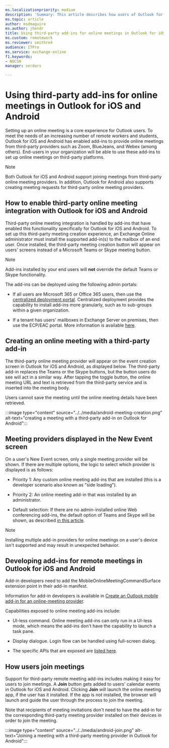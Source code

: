```yaml
---
ms.localizationpriority: medium
description: 'Summary: This article describes how users of Outlook for iOS and Android can use third-party add-ins for online meetings'
ms.topic: article
author: msdmaguire
ms.author: jhendr
title: Using third-party add-ins for online meetings in Outlook for iOS and Android
ms.custom: remotework 
ms.reviewer: smithre4
audience: ITPro
ms.service: exchange-online
f1.keywords:
- NOCSH
manager: serdars

---
```


# Using third-party add-ins for online meetings in Outlook for iOS and Android
 
Setting up an online meeting is a core experience for Outlook users. To meet the needs of an increasing number of remote workers and students, Outlook for iOS and Android has enabled add-ins to provide online meetings from third-party providers such as Zoom, BlueJeans, and Webex (among others). End-users in your organization will be able to use these add-ins to set up online meetings on third-party platforms.

> [!NOTE]
> Both Outlook for iOS and Android support joining meetings from third-party online meeting providers. In addition, Outlook for Android also supports creating meeting requests for third-party online meeting providers.

## How to enable third-party online meeting integration with Outlook for iOS and Android

Third-party online meeting integration is handled by add-ins that have enabled this functionality specifically for Outlook for iOS and Android. To set up this third-party meeting creation experience, an Exchange Online administrator must install the supported add-in(s) to the mailbox of an end user. Once installed, the third-party meeting creation button will appear on users' screens instead of a Microsoft Teams or Skype meeting button.

> [!NOTE]
> Add-ins installed by your end users will **not** override the default Teams or Skype functionality.

The add-ins can be deployed using the following admin portals:

- If all users are Microsoft 365 or Office 365 users, then use the [centralized deployment portal](/office/dev/add-ins/publish/centralized-deployment). Centralized deployment provides the capability to install add-ins more granularly, such as to sub-groups within a given organization.
    
- If a tenant has users' mailboxes in Exchange Server on premises, then use the ECP/EAC portal. More information is available [here](../../../ExchangeServer2013/install-or-remove-outlook-add-ins-2013-help.md).


## Creating an online meeting with a third-party add-in

The third-party online meeting provider will appear on the event creation screen in Outlook for iOS and Android, as displayed below. The third-party add-in replaces the Teams or the Skype buttons, but the button users do see will act in a similar way. After tapping the toggle button, the online meeting URL and text is retrieved from the third-party service and is inserted into the meeting body.

Users cannot save the meeting until the online meeting details have been retrieved.

:::image type="content" source="../../media/android-meeting-creation.png" alt-text="creating a meeting with a third-party add-in on Outlook for Android":::


## Meeting providers displayed in the New Event screen

On a user's New Event screen, only a single meeting provider will be shown. If there are multiple options, the logic to select which provider is displayed is as follows:

  - Priority 1: Any custom online meeting add-ins that are installed (this is a developer scenario also known as "side loading").

  - Priority 2: An online meeting add-in that was installed by an administrator.

  - Default selection: If there are no admin-installed online Web conferencing add-ins, the default option of Teams and Skype will be shown, as described [in this article](/microsoftteams/setting-your-coexistence-and-upgrade-settings).

> [!NOTE]
> Installing multiple add-in providers for online meetings on a user's device isn't supported and may result in unexpected behavior.


## Developing add-ins for remote meetings in Outlook for iOS and Android

Add-in developers need to add the MobileOnlineMeetingCommandSurface extension point in their add-in manifest. 

Information for add-in developers is available in [Create an Outlook mobile add-in for an online-meeting provider](/office/dev/add-ins/outlook/online-meeting).

Capabilities exposed to online meeting add-ins include:

  - UI-less command. Online meeting add-ins can only run in a UI-less mode, which means the add-ins don't have the capability to launch a task pane.

  - Display dialogue. Login flow can be handled using full-screen dialog.

  - The specific APIs that are exposed are [listed here](/office/dev/add-ins/outlook/online-meeting\#available-apis).


## How users join meetings

Support for third-party remote meeting add-ins includes making it easy for users to join meetings. A **Join** button gets added to users' calendar events in Outlook for iOS and Android. Clicking **Join** will launch the online meeting app, if the user has it installed. If the app is not installed, the browser will launch and guide the user through the process to join the meeting. 

Note that recipients of meeting invitations don't need to have the add-in for the corresponding third-party meeting provider installed on their devices in order to join the meeting.

:::image type="content" source="../../media/android-join.png" alt-text="Joining a meeting with a third-party meeting provider in Outlook for Android":::